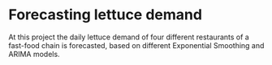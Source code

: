 # Forecasting lettuce demand
At this project the daily lettuce demand of four different restaurants of a fast-food chain is forecasted, based on different Exponential Smoothing and ARIMA models.


